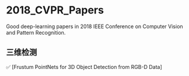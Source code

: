 # 2018_CVPR_Papers
Good deep-learning papers in 2018 IEEE Conference on Computer Vision and Pattern Recognition.

## 三维检测

:white_check_mark: [Frustum PointNets for 3D Object Detection from RGB-D Data]


